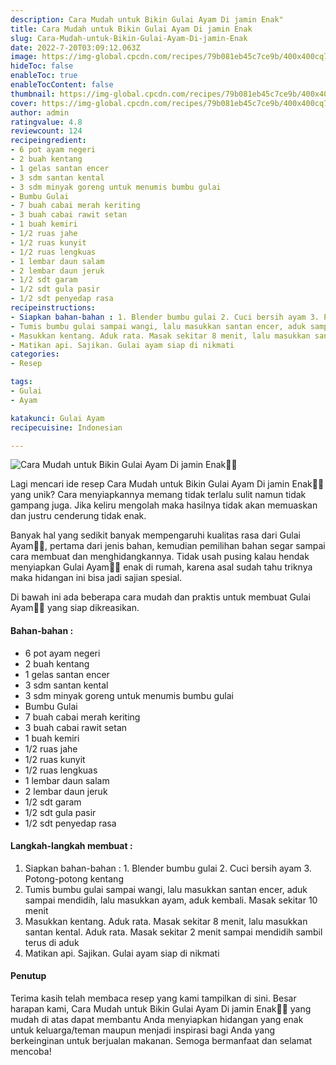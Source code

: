 ```yaml
---
description: Cara Mudah untuk Bikin Gulai Ayam Di jamin Enak"
title: Cara Mudah untuk Bikin Gulai Ayam Di jamin Enak
slug: Cara-Mudah-untuk-Bikin-Gulai-Ayam-Di-jamin-Enak
date: 2022-7-20T03:09:12.063Z
image: https://img-global.cpcdn.com/recipes/79b081eb45c7ce9b/400x400cq70/photo.jpg
hideToc: false
enableToc: true
enableTocContent: false
thumbnail: https://img-global.cpcdn.com/recipes/79b081eb45c7ce9b/400x400cq70/photo.jpg
cover: https://img-global.cpcdn.com/recipes/79b081eb45c7ce9b/400x400cq70/photo.jpg
author: admin
ratingvalue: 4.8
reviewcount: 124
recipeingredient:
- 6 pot ayam negeri
- 2 buah kentang
- 1 gelas santan encer
- 3 sdm santan kental
- 3 sdm minyak goreng untuk menumis bumbu gulai
- Bumbu Gulai
- 7 buah cabai merah keriting
- 3 buah cabai rawit setan
- 1 buah kemiri
- 1/2 ruas jahe
- 1/2 ruas kunyit
- 1/2 ruas lengkuas
- 1 lembar daun salam
- 2 lembar daun jeruk
- 1/2 sdt garam
- 1/2 sdt gula pasir
- 1/2 sdt penyedap rasa
recipeinstructions:
- Siapkan bahan-bahan : 1. Blender bumbu gulai 2. Cuci bersih ayam 3. Potong-potong kentang
- Tumis bumbu gulai sampai wangi, lalu masukkan santan encer, aduk sampai mendidih, lalu masukkan ayam, aduk kembali. Masak sekitar 10 menit
- Masukkan kentang. Aduk rata. Masak sekitar 8 menit, lalu masukkan santan kental. Aduk rata. Masak sekitar 2 menit sampai mendidih sambil terus di aduk
- Matikan api. Sajikan. Gulai ayam siap di nikmati
categories:
- Resep

tags:
- Gulai
- Ayam

katakunci: Gulai Ayam
recipecuisine: Indonesian

---
```


![Cara Mudah untuk Bikin Gulai Ayam Di jamin Enak👩‍🍳](https://img-global.cpcdn.com/recipes/79b081eb45c7ce9b/400x400cq70/photo.jpg)

Lagi mencari ide resep Cara Mudah untuk Bikin Gulai Ayam Di jamin Enak👩‍🍳 yang unik? Cara menyiapkannya memang tidak terlalu sulit namun tidak gampang juga. Jika keliru mengolah maka hasilnya tidak akan memuaskan dan justru cenderung tidak enak.

Banyak hal yang sedikit banyak mempengaruhi kualitas rasa dari Gulai Ayam👩‍🍳, pertama dari jenis bahan, kemudian pemilihan bahan segar sampai cara membuat dan menghidangkannya. Tidak usah pusing kalau hendak menyiapkan Gulai Ayam👩‍🍳 enak di rumah, karena asal sudah tahu triknya maka hidangan ini bisa jadi sajian spesial.

Di bawah ini ada beberapa cara mudah dan praktis untuk membuat Gulai Ayam👩‍🍳 yang siap dikreasikan.

<!--inarticleads1-->

#### Bahan-bahan :

- 6 pot ayam negeri
- 2 buah kentang
- 1 gelas santan encer
- 3 sdm santan kental
- 3 sdm minyak goreng untuk menumis bumbu gulai
- Bumbu Gulai
- 7 buah cabai merah keriting
- 3 buah cabai rawit setan
- 1 buah kemiri
- 1/2 ruas jahe
- 1/2 ruas kunyit
- 1/2 ruas lengkuas
- 1 lembar daun salam
- 2 lembar daun jeruk
- 1/2 sdt garam
- 1/2 sdt gula pasir
- 1/2 sdt penyedap rasa

<!--inarticleads2-->

#### Langkah-langkah membuat :

1. Siapkan bahan-bahan : 1. Blender bumbu gulai 2. Cuci bersih ayam 3. Potong-potong kentang
1. Tumis bumbu gulai sampai wangi, lalu masukkan santan encer, aduk sampai mendidih, lalu masukkan ayam, aduk kembali. Masak sekitar 10 menit
1. Masukkan kentang. Aduk rata. Masak sekitar 8 menit, lalu masukkan santan kental. Aduk rata. Masak sekitar 2 menit sampai mendidih sambil terus di aduk
1. Matikan api. Sajikan. Gulai ayam siap di nikmati

#### Penutup

Terima kasih telah membaca resep yang kami tampilkan di sini. Besar harapan kami, Cara Mudah untuk Bikin Gulai Ayam Di jamin Enak👩‍🍳 yang mudah di atas dapat membantu Anda menyiapkan hidangan yang enak untuk keluarga/teman maupun menjadi inspirasi bagi Anda yang berkeinginan untuk berjualan makanan. Semoga bermanfaat dan selamat mencoba!
